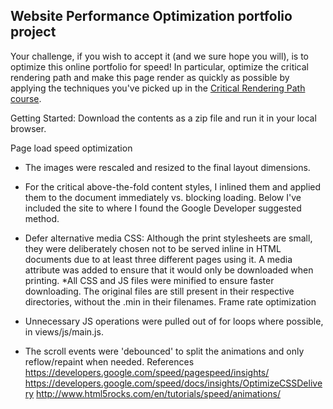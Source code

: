 ## Website Performance Optimization portfolio project

Your challenge, if you wish to accept it (and we sure hope you will), is to optimize this online portfolio for speed! In particular, optimize the critical rendering path and make this page render as quickly as possible by applying the techniques you've picked up in the [Critical Rendering Path course](https://www.udacity.com/course/ud884).


Getting Started:
Download the contents as a zip file and run it in your local browser.

Page load speed optimization

* The images were rescaled and resized to the final layout dimensions.
* For the critical above-the-fold content styles, I inlined them and applied them to the document immediately vs. blocking loading. Below I've included the site to where I found the Google Developer suggested method.
* Defer alternative media CSS: Although the print stylesheets are small, they were deliberately chosen not to be served inline in HTML documents due to at least three different pages using it. A media attribute was added to ensure that it would only be downloaded when printing.
*All CSS and JS files were minified to ensure faster downloading. The original files are still present in their respective directories, without the .min in their filenames.
Frame rate optimization

* Unnecessary JS operations were pulled out of for loops where possible, in views/js/main.js.
* The scroll events were 'debounced' to split the animations and only reflow/repaint when needed.
References
 https://developers.google.com/speed/pagespeed/insights/
 https://developers.google.com/speed/docs/insights/OptimizeCSSDelivery
 http://www.html5rocks.com/en/tutorials/speed/animations/
